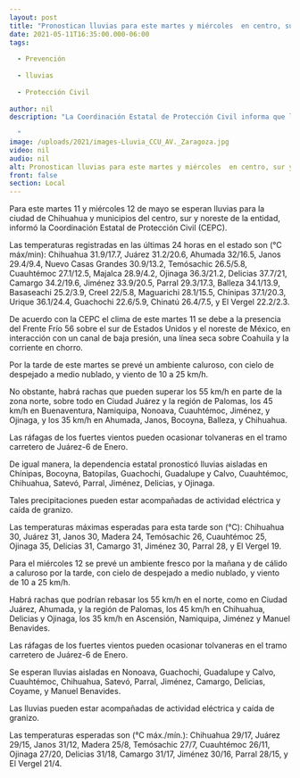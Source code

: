 ```yaml
---
layout: post
title: "Pronostican lluvias para este martes y miércoles  en centro, sur y noreste de la entidad"
date: 2021-05-11T16:35:00.000-06:00
tags:
  
  - Prevención
  
  - lluvias
  
  - Protección Civil
  
author: nil
description: "La Coordinación Estatal de Protección Civil informa que las precipitaciones estarán en la ciudad de Chihuahua; el 12 de mayo se extenderán a Nonoava, Camargo, Coyame, y Manuel Benavides   "
image: /uploads/2021/images-Lluvia_CCU_AV._Zaragoza.jpg
video: nil
audio: nil
alt: Pronostican lluvias para este martes y miércoles  en centro, sur y noreste de la entidad
front: false
section: Local
---
```


Para este martes 11 y miércoles 12 de mayo se esperan lluvias para la ciudad de Chihuahua y municipios del centro, sur y noreste de la entidad, informó la Coordinación Estatal de Protección Civil (CEPC).

Las temperaturas registradas en las últimas 24 horas en el estado son (°C máx/min): Chihuahua 31.9/17.7, Juárez 31.2/20.6, Ahumada 32/16.5, Janos 29.4/9.4, Nuevo Casas Grandes 30.9/13.2, Temósachic 26.5/5.8, Cuauhtémoc 27.1/12.5, Majalca 28.9/4.2, Ojinaga 36.3/21.2, Delicias 37.7/21, Camargo 34.2/19.6, Jiménez 33.9/20.5, Parral 29.3/17.3, Balleza 34.1/13.9, Basaseachi 25.2/3.9, Creel 22/5.8, Maguarichi 28.1/15.5, Chínipas 37.1/20.3, Urique 36.1/24.4, Guachochi 22.6/5.9, Chinatú 26.4/7.5, y El Vergel 22.2/2.3.

De acuerdo con la CEPC el clima de este martes 11 se debe a la presencia del Frente Frío 56 sobre el sur de Estados Unidos y el noreste de México, en interacción con un canal de baja presión, una línea seca sobre Coahuila y la corriente en chorro.

Por la tarde de este martes se prevé un ambiente caluroso, con cielo de despejado a medio nublado, y viento de 10 a 25 km/h.

No obstante, habrá rachas que pueden superar los 55 km/h en parte de la zona norte, sobre todo en Ciudad Juárez y la región de Palomas, los 45 km/h en Buenaventura, Namiquipa, Nonoava, Cuauhtémoc, Jiménez, y Ojinaga, y los 35 km/h en Ahumada, Janos, Bocoyna, Balleza, y Chihuahua.

Las ráfagas de los fuertes vientos pueden ocasionar tolvaneras en el tramo carretero de Juárez-6 de Enero.

De igual manera, la dependencia estatal pronosticó lluvias aisladas en Chínipas, Bocoyna, Batopilas, Guachochi, Guadalupe y Calvo, Cuauhtémoc, Chihuahua, Satevó, Parral, Jiménez, Delicias, y Ojinaga.

Tales precipitaciones pueden estar acompañadas de actividad eléctrica y caída de granizo.

Las temperaturas máximas esperadas para esta tarde son (°C): Chihuahua 30, Juárez 31, Janos 30, Madera 24, Temósachic 26, Cuauhtémoc 25, Ojinaga 35, Delicias 31, Camargo 31, Jiménez 30, Parral 28, y El Vergel 19.

Para el miércoles 12 se prevé un ambiente fresco por la mañana y de cálido a caluroso por la tarde, con cielo de despejado a medio nublado, y viento de 10 a 25 km/h.

Habrá rachas que podrían rebasar los 55 km/h en el norte, como en Ciudad Juárez, Ahumada, y la región de Palomas, los 45 km/h en Chihuahua, Delicias y Ojinaga, los 35 km/h en Ascensión, Namiquipa, Jiménez y Manuel Benavides.

Las ráfagas de los fuertes vientos pueden ocasionar tolvaneras en el tramo carretero de Juárez-6 de Enero.

Se esperan lluvias aisladas en Nonoava, Guachochi, Guadalupe y Calvo, Cuauhtémoc, Chihuahua, Satevó, Parral, Jiménez, Camargo, Delicias, Coyame, y Manuel Benavides.

Las lluvias pueden estar acompañadas de actividad eléctrica y caída de granizo.

Las temperaturas esperadas son (°C máx./mín.): Chihuahua 29/17, Juárez 29/15, Janos 31/12, Madera 25/8, Temósachic 27/7, Cuauhtémoc 26/11, Ojinaga 27/20, Delicias 31/18, Camargo 31/17, Jiménez 30/16, Parral 28/15, y El Vergel 21/4.